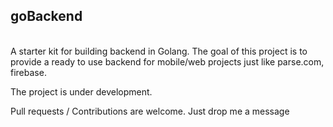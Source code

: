 
<h2>goBackend</h2><br> 
A starter kit for building backend in Golang. The goal of this project is to provide a ready to use backend for mobile/web projects just like parse.com, firebase. 

The project is under development.  

Pull requests / Contributions are welcome. Just drop me a message 


